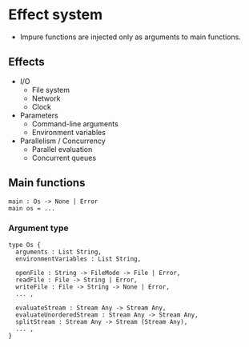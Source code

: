 # Effect system

- Impure functions are injected only as arguments to main functions.

## Effects

- I/O
  - File system
  - Network
  - Clock
- Parameters
  - Command-line arguments
  - Environment variables
- Parallelism / Concurrency
  - Parallel evaluation
  - Concurrent queues

## Main functions

```
main : Os -> None | Error
main os = ...
```

### Argument type

```
type Os {
  arguments : List String,
  environmentVariables : List String,

  openFile : String -> FileMode -> File | Error,
  readFile : File -> String | Error,
  writeFile : File -> String -> None | Error,
  ... ,

  evaluateStream : Stream Any -> Stream Any,
  evaluateUnorderedStream : Stream Any -> Stream Any,
  splitStream : Stream Any -> Stream (Stream Any),
  ... ,
}
```
